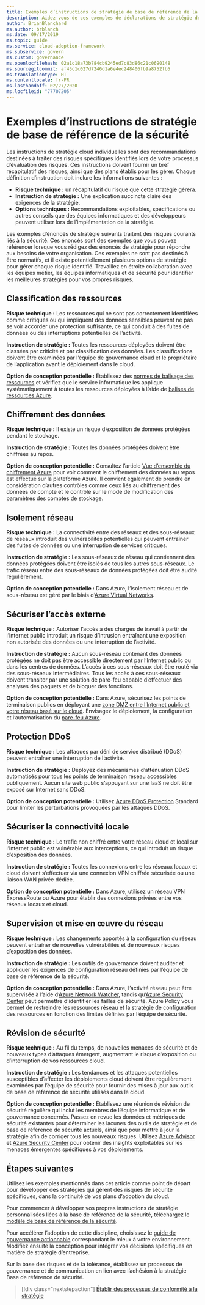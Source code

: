 ```yaml
---
title: Exemples d’instructions de stratégie de base de référence de la sécurité
description: Aidez-vous de ces exemples de déclarations de stratégie de base de référence de la sécurité pour élaborer des déclarations de stratégie qui répondent aux besoins de votre organisation.
author: BrianBlanchard
ms.author: brblanch
ms.date: 09/17/2019
ms.topic: guide
ms.service: cloud-adoption-framework
ms.subservice: govern
ms.custom: governance
ms.openlocfilehash: 02a1c18a73b784cb9245ed7c83d86c21c0690148
ms.sourcegitcommit: af45c1c027d7246d1a6e4ec248406fb9a8752fb5
ms.translationtype: HT
ms.contentlocale: fr-FR
ms.lasthandoff: 02/27/2020
ms.locfileid: "77707205"
---
```

# <a name="security-baseline-sample-policy-statements"></a>Exemples d’instructions de stratégie de base de référence de la sécurité

Les instructions de stratégie cloud individuelles sont des recommandations destinées à traiter des risques spécifiques identifiés lors de votre processus d’évaluation des risques. Ces instructions doivent fournir un bref récapitulatif des risques, ainsi que des plans établis pour les gérer. Chaque définition d’instruction doit inclure les informations suivantes :

- **Risque technique :** un récapitulatif du risque que cette stratégie gérera.
- **Instruction de stratégie :** Une explication succincte claire des exigences de la stratégie.
- **Options techniques :** Recommandations exploitables, spécifications ou autres conseils que des équipes informatiques et des développeurs peuvent utiliser lors de l’implémentation de la stratégie.

Les exemples d’énoncés de stratégie suivants traitent des risques courants liés à la sécurité. Ces énoncés sont des exemples que vous pouvez référencer lorsque vous rédigez des énoncés de stratégie pour répondre aux besoins de votre organisation. Ces exemples ne sont pas destinés à être normatifs, et il existe potentiellement plusieurs options de stratégie pour gérer chaque risque identifié. Travaillez en étroite collaboration avec les équipes métier, les équipes informatiques et de sécurité pour identifier les meilleures stratégies pour vos propres risques.

## <a name="asset-classification"></a>Classification des ressources

**Risque technique :** Les ressources qui ne sont pas correctement identifiées comme critiques ou qui impliquent des données sensibles peuvent ne pas se voir accorder une protection suffisante, ce qui conduit à des fuites de données ou des interruptions potentielles de l’activité.

**Instruction de stratégie :** Toutes les ressources déployées doivent être classées par criticité et par classification des données. Les classifications doivent être examinées par l’équipe de gouvernance cloud et le propriétaire de l’application avant le déploiement dans le cloud.

**Option de conception potentielle :** Établissez des [normes de balisage des ressources](../../decision-guides/resource-tagging/index.md) et vérifiez que le service informatique les applique systématiquement à toutes les ressources déployées à l’aide de [balises de ressources Azure](https://docs.microsoft.com/azure/azure-resource-manager/resource-group-using-tags).

## <a name="data-encryption"></a>Chiffrement des données

**Risque technique :** Il existe un risque d’exposition de données protégées pendant le stockage.

**Instruction de stratégie :** Toutes les données protégées doivent être chiffrées au repos.

**Option de conception potentielle :** Consultez l’article [Vue d’ensemble du chiffrement Azure](https://docs.microsoft.com/azure/security/security-azure-encryption-overview) pour voir comment le chiffrement des données au repos est effectué sur la plateforme Azure. Il convient également de prendre en considération d’autres contrôles comme ceux liés au chiffrement des données de compte et le contrôle sur le mode de modification des paramètres des comptes de stockage.

## <a name="network-isolation"></a>Isolement réseau

**Risque technique :** La connectivité entre des réseaux et des sous-réseaux de réseaux introduit des vulnérabilités potentielles qui peuvent entraîner des fuites de données ou une interruption de services critiques.

**Instruction de stratégie :** Les sous-réseaux de réseau qui contiennent des données protégées doivent être isolés de tous les autres sous-réseaux. Le trafic réseau entre des sous-réseaux de données protégées doit être audité régulièrement.

**Option de conception potentielle :** Dans Azure, l’isolement réseau et de sous-réseau est géré par le biais d’[Azure Virtual Networks](https://docs.microsoft.com/azure/virtual-network/virtual-networks-overview).

## <a name="secure-external-access"></a>Sécuriser l’accès externe

**Risque technique :** Autoriser l’accès à des charges de travail à partir de l’Internet public introduit un risque d’intrusion entraînant une exposition non autorisée des données ou une interruption de l’activité.

**Instruction de stratégie :** Aucun sous-réseau contenant des données protégées ne doit pas être accessible directement par l’Internet public ou dans les centres de données. L’accès à ces sous-réseaux doit être routé via des sous-réseaux intermédiaires. Tous les accès à ces sous-réseaux doivent transiter par une solution de pare-feu capable d’effectuer des analyses des paquets et de bloquer des fonctions.

**Option de conception potentielle :** Dans Azure, sécurisez les points de terminaison publics en déployant une [zone DMZ entre l’Internet public et votre réseau basé sur le cloud](https://docs.microsoft.com/azure/architecture/reference-architectures/dmz/secure-vnet-dmz?toc=https://docs.microsoft.com/azure/cloud-adoption-framework/toc.json&bc=https://docs.microsoft.com/azure/cloud-adoption-framework/_bread/toc.json). Envisagez le déploiement, la configuration et l’automatisation du [pare-feu Azure](https://docs.microsoft.com/azure/firewall).

## <a name="ddos-protection"></a>Protection DDoS

**Risque technique :** Les attaques par déni de service distribué (DDoS) peuvent entraîner une interruption de l’activité.

**Instruction de stratégie :** Déployez des mécanismes d’atténuation DDoS automatisés pour tous les points de terminaison réseau accessibles publiquement. Aucun site web public s’appuyant sur une IaaS ne doit être exposé sur Internet sans DDoS.

**Option de conception potentielle :** Utilisez [Azure DDoS Protection](https://docs.microsoft.com/azure/virtual-network/ddos-protection-overview) Standard pour limiter les perturbations provoquées par les attaques DDoS.

## <a name="secure-on-premises-connectivity"></a>Sécuriser la connectivité locale

**Risque technique :** Le trafic non chiffré entre votre réseau cloud et local sur l’Internet public est vulnérable aux interceptions, ce qui introduit un risque d’exposition des données.

**Instruction de stratégie :** Toutes les connexions entre les réseaux locaux et cloud doivent s’effectuer via une connexion VPN chiffrée sécurisée ou une liaison WAN privée dédiée.

**Option de conception potentielle :** Dans Azure, utilisez un réseau VPN ExpressRoute ou Azure pour établir des connexions privées entre vos réseaux locaux et cloud.

## <a name="network-monitoring-and-enforcement"></a>Supervision et mise en œuvre du réseau

**Risque technique :** Les changements apportés à la configuration du réseau peuvent entraîner de nouvelles vulnérabilités et de nouveaux risques d’exposition des données.

**Instruction de stratégie :** Les outils de gouvernance doivent auditer et appliquer les exigences de configuration réseau définies par l’équipe de base de référence de la sécurité.

**Option de conception potentielle :** Dans Azure, l’activité réseau peut être supervisée à l’aide d’[Azure Network Watcher](https://docs.microsoft.com/azure/network-watcher/network-watcher-monitoring-overview), tandis qu’[Azure Security Center](https://docs.microsoft.com/azure/security-center/security-center-network-recommendations) peut permettre d’identifier les failles de sécurité. Azure Policy vous permet de restreindre les ressources réseau et la stratégie de configuration des ressources en fonction des limites définies par l’équipe de sécurité.

## <a name="security-review"></a>Révision de sécurité

**Risque technique :** Au fil du temps, de nouvelles menaces de sécurité et de nouveaux types d’attaques émergent, augmentant le risque d’exposition ou d’interruption de vos ressources cloud.

**Instruction de stratégie :** Les tendances et les attaques potentielles susceptibles d’affecter les déploiements cloud doivent être régulièrement examinées par l’équipe de sécurité pour fournir des mises à jour aux outils de base de référence de sécurité utilisés dans le cloud.

**Option de conception potentielle :** Établissez une réunion de révision de sécurité régulière qui inclut les membres de l’équipe informatique et de gouvernance concernés. Passez en revue les données et métriques de sécurité existantes pour déterminer les lacunes des outils de stratégie et de base de référence de sécurité actuels, ainsi que pour mettre à jour la stratégie afin de corriger tous les nouveaux risques. Utilisez [Azure Advisor](https://docs.microsoft.com/azure/advisor/advisor-overview) et [Azure Security Center](https://docs.microsoft.com/azure/security-center/security-center-intro) pour obtenir des insights exploitables sur les menaces émergentes spécifiques à vos déploiements.

## <a name="next-steps"></a>Étapes suivantes

Utilisez les exemples mentionnés dans cet article comme point de départ pour développer des stratégies qui gèrent des risques de sécurité spécifiques, dans la continuité de vos plans d’adoption du cloud.

Pour commencer à développer vos propres instructions de stratégie personnalisées liées à la base de référence de la sécurité, téléchargez le [modèle de base de référence de la sécurité](./template.md).

Pour accélérer l’adoption de cette discipline, choisissez le [guide de gouvernance actionnable](../guides/index.md) correspondant le mieux à votre environnement. Modifiez ensuite la conception pour intégrer vos décisions spécifiques en matière de stratégie d’entreprise.

Sur la base des risques et de la tolérance, établissez un processus de gouvernance et de communication en lien avec l’adhésion à la stratégie Base de référence de sécurité.

> [!div class="nextstepaction"]
> [Établir des processus de conformité à la stratégie](./compliance-processes.md)
